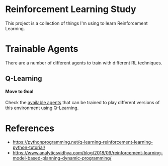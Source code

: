 # Reinforcement Learning Study

This project is a collection of things I'm using to learn Reinforcement Learning.


# Trainable Agents
There are a number of different agents to train with different RL techniques.

## Q-Learning
#### Move to Goal
Check the [available agents](https://github.com/fiquinho/reinforcement_learning_study/tree/master/agents/q_learning/move_to_goal)
that can be trained to play different versions of this environment using Q-Learning.

# References
 - https://pythonprogramming.net/q-learning-reinforcement-learning-python-tutorial/
 - https://www.analyticsvidhya.com/blog/2018/09/reinforcement-learning-model-based-planning-dynamic-programming/